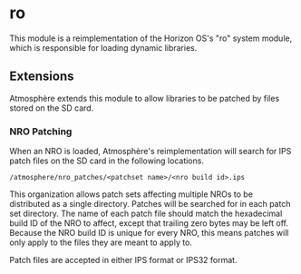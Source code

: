 # ro
This module is a reimplementation of the Horizon OS's "ro" system module, which is responsible for loading dynamic libraries.

## Extensions
Atmosphère extends this module to allow libraries to be patched by files stored on the SD card.

### NRO Patching
When an NRO is loaded, Atmosphère's reimplementation will search for IPS patch files on the SD card in the following locations.
```
/atmosphere/nro_patches/<patchset name>/<nro build id>.ips
```
This organization allows patch sets affecting multiple NROs to be distributed as a single directory. Patches will be searched for in each patch set directory. The name of each patch file should match the hexadecimal build ID of the NRO to affect, except that trailing zero bytes may be left off. Because the NRO build ID is unique for every NRO, this means patches will only apply to the files they are meant to apply to.

Patch files are accepted in either IPS format or IPS32 format.
